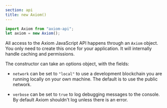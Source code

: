 ```yaml
---
section: api
title: new Axiom()
---
```


```js
import Axiom from "axiom-api";
let axiom = new Axiom();
```

All access to the Axiom JavaScript API happens through an `Axiom`
object. You only need to create this
once for your application. It will internally handle caching and permissions.

The constructor can take an options object, with the fields:

* `network` can be set to `"local"` to use a development blockchain
  you are running locally on your own machine. The default is to use
  the public network.
  
* `verbose` can be set to `true` to log debugging messages to the
  console. By default Axiom shouldn't log unless there is an error.
